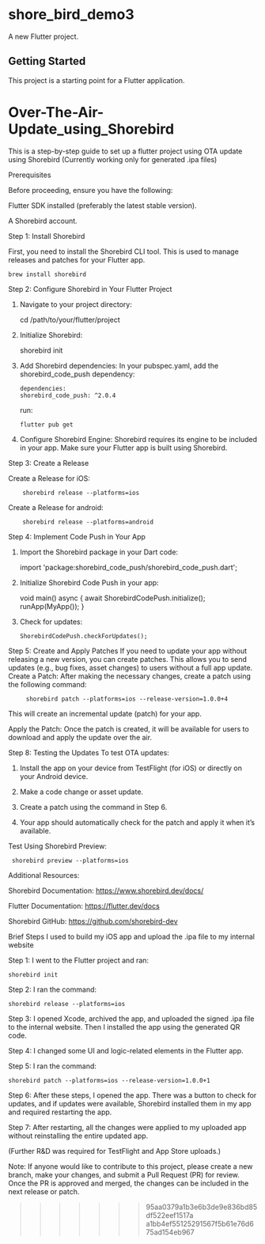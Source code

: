 # shore_bird_demo3

A new Flutter project.

## Getting Started

This project is a starting point for a Flutter application.

# Over-The-Air-Update_using_Shorebird

This is a step-by-step guide to set up a flutter project using OTA update using Shorebird (Currently working only for generated .ipa files)

Prerequisites

Before proceeding, ensure you have the following:

Flutter SDK installed (preferably the latest stable version).

A Shorebird account.

Step 1: Install Shorebird

First, you need to install the Shorebird CLI tool. This is used to manage releases and patches for your Flutter app.

    brew install shorebird

Step 2: Configure Shorebird in Your Flutter Project

1. Navigate to your project directory:


    cd /path/to/your/flutter/project

2. Initialize Shorebird:


    shorebird init

3.  Add Shorebird dependencies:
    In your pubspec.yaml, add the shorebird_code_push dependency:

        dependencies:
        shorebird_code_push: ^2.0.4

    run:

        flutter pub get

4.  Configure Shorebird Engine:
    Shorebird requires its engine to be included in your app. Make sure your Flutter app is built using Shorebird.

Step 3: Create a Release

Create a Release for iOS:

        shorebird release --platforms=ios

Create a Release for android:

        shorebird release --platforms=android

Step 4: Implement Code Push in Your App

1.  Import the Shorebird package in your Dart code:

    import 'package:shorebird_code_push/shorebird_code_push.dart';

2.  Initialize Shorebird Code Push in your app:

    void main() async {
    await ShorebirdCodePush.initialize();
    runApp(MyApp());
    }

3.  Check for updates:

        ShorebirdCodePush.checkForUpdates();

Step 5: Create and Apply Patches
If you need to update your app without releasing a new version, you can create patches. This allows you to send updates (e.g., bug fixes, asset changes) to users without a full app update.
Create a Patch:
After making the necessary changes, create a patch using the following command:

         shorebird patch --platforms=ios --release-version=1.0.0+4

This will create an incremental update (patch) for your app.

Apply the Patch:
Once the patch is created, it will be available for users to download and apply the update over the air.

Step 8: Testing the Updates
To test OTA updates:

1. Install the app on your device from TestFlight (for iOS) or directly on your Android device.

2. Make a code change or asset update.

3. Create a patch using the command in Step 6.

4. Your app should automatically check for the patch and apply it when it’s available.

Test Using Shorebird Preview:

     shorebird preview --platforms=ios

Additional Resources:

Shorebird Documentation: https://www.shorebird.dev/docs/

Flutter Documentation: https://flutter.dev/docs

Shorebird GitHub: https://github.com/shorebird-dev

Brief Steps I used to build my iOS app and upload the .ipa file to my internal website

Step 1: I went to the Flutter project and ran:

    shorebird init

Step 2: I ran the command:

    shorebird release --platforms=ios

Step 3: I opened Xcode, archived the app, and uploaded the signed .ipa file to the internal website. Then I installed the app using the generated QR code.

Step 4: I changed some UI and logic-related elements in the Flutter app.

Step 5: I ran the command:

    shorebird patch --platforms=ios --release-version=1.0.0+1

Step 6: After these steps, I opened the app. There was a button to check for updates, and if updates were available, Shorebird installed them in my app and required restarting the app.

Step 7: After restarting, all the changes were applied to my uploaded app without reinstalling the entire updated app.

(Further R&D was required for TestFlight and App Store uploads.)

Note: If anyone would like to contribute to this project, please create a new branch, make your changes, and submit a Pull Request (PR) for review. Once the PR is approved and merged, the changes can be included in the next release or patch.

> > > > > > > 95aa0379a1b3e6b3de9e836bd85df522eef1517a
> > > > > > > a1bb4ef55125291567f5b61e76d675ad154eb967
